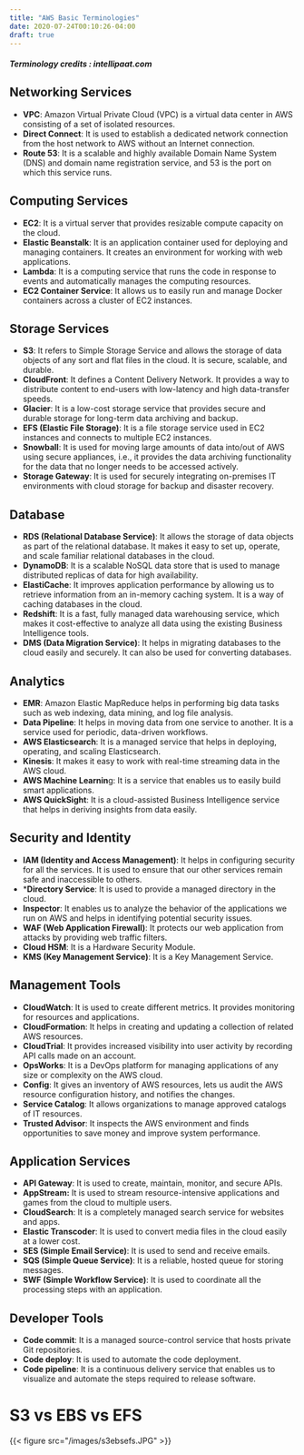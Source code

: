 ```yaml
---
title: "AWS Basic Terminologies"
date: 2020-07-24T00:10:26-04:00
draft: true
---
```


##### Terminology credits : intellipaat.com

## Networking Services
- **VPC**: Amazon Virtual Private Cloud (VPC) is a virtual data center in AWS consisting of a set of isolated resources.
- **Direct Connect**: It is used to establish a dedicated network connection from the host network to AWS without an Internet connection.
- **Route 53**: It is a scalable and highly available Domain Name System (DNS) and domain name registration service, and 53 is the port on which this service runs.

## Computing Services
- **EC2**: It is a virtual server that provides resizable compute capacity on the cloud.
- **Elastic Beanstalk**: It is an application container used for deploying and managing containers. It creates an environment for working with web applications.
- **Lambda**: It is a computing service that runs the code in response to events and automatically manages the computing resources.
- **EC2 Container Service**: It allows us to easily run and manage Docker containers across a cluster of EC2 instances.

## Storage Services
- **S3**: It refers to Simple Storage Service and allows the storage of data objects of any sort and flat files in the cloud. It is secure, scalable, and durable.
- **CloudFront**: It defines a Content Delivery Network. It provides a way to distribute content to end-users with low-latency and high data-transfer speeds.
- **Glacier**: It is a low-cost storage service that provides secure and durable storage for long-term data archiving and backup.
- **EFS (Elastic File Storage)**: It is a file storage service used in EC2 instances and connects to multiple EC2 instances.
- **Snowball**: It is used for moving large amounts of data into/out of AWS using secure appliances, i.e., it provides the data archiving functionality for the data that no longer needs to be accessed actively.
- **Storage Gateway**: It is used for securely integrating on-premises IT environments with cloud storage for backup and disaster recovery.


## Database
- **RDS (Relational Database Service)**: It allows the storage of data objects as part of the relational database. It makes it easy to set up, operate, and scale familiar relational databases in the cloud.
- **DynamoDB**: It is a scalable NoSQL data store that is used to manage distributed replicas of data for high availability.
- **ElastiCache**: It improves application performance by allowing us to retrieve information from an in-memory caching system. It is a way of caching databases in the cloud.
- **Redshift**: It is a fast, fully managed data warehousing service, which makes it cost-effective to analyze all data using the existing Business Intelligence tools.
- **DMS (Data Migration Service)**: It helps in migrating databases to the cloud easily and securely. It can also be used for converting databases.


## Analytics
- **EMR**: Amazon Elastic MapReduce helps in performing big data tasks such as web indexing, data mining, and log file analysis.
- **Data Pipeline**: It helps in moving data from one service to another. It is a service used for periodic, data-driven workflows.
- **AWS Elasticsearch**: It is a managed service that helps in deploying, operating, and scaling Elasticsearch.
- **Kinesis**: It makes it easy to work with real-time streaming data in the AWS cloud.
- **AWS Machine Learnin**g: It is a service that enables us to easily build smart applications.
- **AWS QuickSight**: It is a cloud-assisted Business Intelligence service that helps in deriving insights from data easily.


## Security and Identity
- **IAM (Identity and Access Management)**: It helps in configuring security for all the services. It is used to ensure that our other services remain safe and inaccessible to others.
- ***Directory Service**: It is used to provide a managed directory in the cloud.
- **Inspector**: It enables us to analyze the behavior of the applications we run on AWS and helps in identifying potential security issues.
- **WAF (Web Application Firewall)**: It protects our web application from attacks by providing web traffic filters.
- **Cloud HSM**: It is a Hardware Security Module.
- **KMS (Key Management Service)**: It is a Key Management Service.


## Management Tools
- **CloudWatch**: It is used to create different metrics. It provides monitoring for resources and applications.
- **CloudFormation**: It helps in creating and updating a collection of related AWS resources.
- **CloudTrial**: It provides increased visibility into user activity by recording API calls made on an account.
- **OpsWorks**: It is a DevOps platform for managing applications of any size or complexity on the AWS cloud.
- **Config**: It gives an inventory of AWS resources, lets us audit the AWS resource configuration history, and notifies the changes.
- **Service Catalog**: It allows organizations to manage approved catalogs of IT resources.
- **Trusted Advisor**: It inspects the AWS environment and finds opportunities to save money and improve system performance.


## Application Services
- **API Gateway**: It is used to create, maintain, monitor, and secure APIs.
- **AppStream:** It is used to stream resource-intensive applications and games from the cloud to multiple users.
- **CloudSearch**: It is a completely managed search service for websites and apps.
- **Elastic Transcoder**: It is used to convert media files in the cloud easily at a lower cost.
- **SES (Simple Email Service)**: It is used to send and receive emails.
- **SQS (Simple Queue Service)**: It is a reliable, hosted queue for storing messages.
- **SWF (Simple Workflow Service)**: It is used to coordinate all the processing steps with an application.

## Developer Tools
- **Code commit**: It is a managed source-control service that hosts private Git repositories.
- **Code deploy**: It is used to automate the code deployment.
- **Code pipeline**: It is a continuous delivery service that enables us to visualize and automate the steps required to release software.


# S3 vs EBS vs EFS 
{{< figure src="/images/s3ebsefs.JPG" >}}